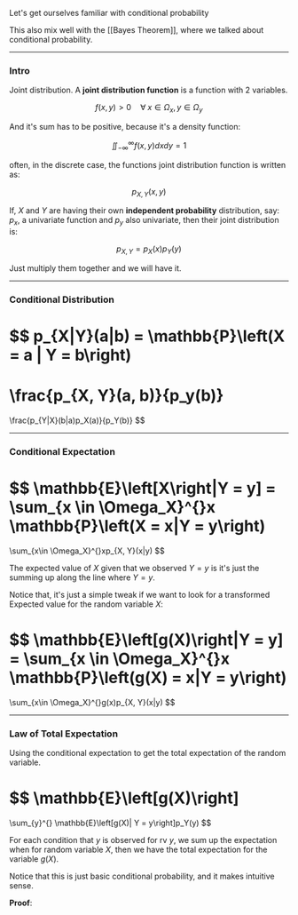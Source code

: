 Let's get ourselves familiar with conditional probability 

This also mix well with the [[Bayes Theorem]], where we talked about conditional probability. 

---
### **Intro**

Joint distribution. A **joint distribution function** is a function with 2 variables. 

$$
f(x, y) > 0 \quad \forall\; x \in \Omega_x, y \in \Omega_y
$$

And it's sum has to be positive, because it's a density function: 

$$
\iint_{-\infty}^{\infty} f(x, y) dxdy = 1
$$

often, in the discrete case, the functions joint distribution function is written as: 

$$
p_{X, Y}(x, y)
$$

If, $X$ and $Y$ are having their own **independent probability** distribution, say: $p_x$, a univariate function and $p_y$ also univariate, then their joint distribution is:

$$
p_{X, Y} =p_X(x)p_Y(y) 
$$

Just multiply them together and we will have it. 

---
### **Conditional Distribution**

$$
p_{X|Y}(a|b) = \mathbb{P}\left(X = a | Y = b\right)
= 
\frac{p_{X, Y}(a, b)}{p_y(b)}
=
\frac{p_{Y|X}(b|a)p_X(a)}{p_Y(b)}
$$

---
### **Conditional Expectation**

$$
\mathbb{E}\left[X\right|Y = y] = 
\sum_{x \in \Omega_X}^{}x \mathbb{P}\left(X = x|Y = y\right) 
=
\sum_{x\in \Omega_X}^{}xp_{X, Y}(x|y)
$$

The expected value of $X$ given that we observed $Y = y$ is it's just the summing up along the line where $Y = y$.

Notice that, it's just a simple tweak if we want to look for a transformed Expected value for the random variable $X$: 

$$
\mathbb{E}\left[g(X)\right|Y = y] = 
\sum_{x \in \Omega_X}^{}x \mathbb{P}\left(g(X) = x|Y = y\right) 
=
\sum_{x\in \Omega_X}^{}g(x)p_{X, Y}(x|y)
$$

---
### **Law of Total Expectation**

Using the conditional expectation to get the total expectation of the random variable. 

$$
\mathbb{E}\left[g(X)\right]
= 
\sum_{y}^{}
\mathbb{E}\left[g(X)| Y = y\right]p_Y(y)
$$

For each condition that $y$ is observed for rv $y$, we sum up the expectation when for random variable $X$, then we have the total expectation for the variable $g(X)$. 

Notice that this is just basic conditional probability, and it makes intuitive sense. 

**Proof**: 



